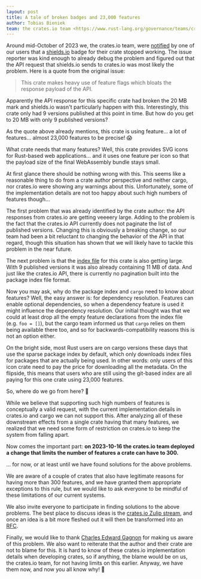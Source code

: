 ```yaml
---
layout: post
title: A tale of broken badges and 23,000 features
author: Tobias Bieniek
team: the crates.io team <https://www.rust-lang.org/governance/teams/crates-io>
---
```


Around mid-October of 2023 we, the crates.io team, were [notified](https://github.com/rust-lang/crates.io/issues/7269) by one of our users that a [shields.io](https://shields.io) badge for their crate stopped working. The issue reporter was kind enough to already debug the problem and figured out that the API request that shields.io sends to crates.io was most likely the problem. Here is a quote from the original issue:

> This crate makes heavy use of feature flags which bloats the response payload of the API.

Apparently the API response for this specific crate had broken the 20 MB mark and shields.io wasn't particularly happen with this. Interestingly, this crate only had 9 versions published at this point in time. But how do you get to 20 MB with only 9 published versions?

As the quote above already mentions, this crate is using feature… a lot of features… almost 23,000 features to be precise! 😱

What crate needs that many features? Well, this crate provides SVG icons for Rust-based web applications… and it uses one feature per icon so that the payload size of the final WebAssembly bundle stays small.

At first glance there should be nothing wrong with this. This seems like a reasonable thing to do from a crate author perspective and neither cargo, nor crates.io were showing any warnings about this. Unfortunately, some of the implementation details are not too happy about such high numbers of features though…

The first problem that was already identified by the crate author: the API responses from crates.io are getting veeeery large. Adding to the problem is the fact that the crates.io API currently does not paginate the list of published versions. Changing this is obviously a breaking change, so our team had been a bit reluctant to changing the behavior of the API in that regard, though this situation has shown that we will likely have to tackle this problem in the near future.

The next problem is that the [index file](https://index.crates.io/ic/on/icondata) for this crate is also getting large. With 9 published versions it was also already containing 11 MB of data. And just like the crates.io API, there is currently no pagination built into the package index file format.

Now you may ask, why do the package index and `cargo` need to know about features? Well, the easy answer is: for dependency resolution. Features can enable optional dependencies, so when a dependency feature is used it might influence the dependency resolution. Our initial thought was that we could at least drop all the empty feature declarations from the index file (e.g. `foo = []`), but the cargo team informed us that `cargo` relies on them being available there too, and so for backwards-compatibility reasons this is not an option either.

On the bright side, most Rust users are on cargo versions these days that use the sparse package index by default, which only downloads index files for packages that are actually being used. In other words: only users of this icon crate need to pay the price for downloading all the metadata. On the flipside, this means that users who are still using the git-based index are all paying for this one crate using 23,000 features.

So, where do we go from here? 🤔

While we believe that supporting such high numbers of features is conceptually a valid request, with the current implementation details in crates.io and cargo we can not support this. After analyzing all of these downstream effects from a single crate having that many features, we realized that we need some form of restriction on crates.io to keep the system from falling apart.

Now comes the important part: **on 2023-10-16 the crates.io team deployed a change that limits the number of features a crate can have to 300.**

… for now, or at least until we have found solutions for the above problems.

We are aware of a couple of crates that also have legitimate reasons for having more than 300 features, and we have granted them appropriate exceptions to this rule, but we would like to ask everyone to be mindful of these limitations of our current systems.

We also invite everyone to participate in finding solutions to the above problems. The best place to discuss ideas is the [crates.io Zulip stream](https://rust-lang.zulipchat.com/#narrow/stream/318791-t-crates-io/), and once an idea is a bit more fleshed out it will then be transformed into an [RFC](https://github.com/rust-lang/rfcs/).

Finally, we would like to thank [Charles Edward Gagnon](https://github.com/Carlosted) for making us aware of this problem. We also want to reiterate that the author and their crate are not to blame for this. It is hard to know of these crates.io implementation details when developing crates, so if anything, the blame would be on us, the crates.io team, for not having limits on this earlier. Anyway, we have them now, and now you all know why! 👋
